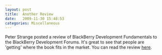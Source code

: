 ```yaml
---
layout: post
title:  Another Review
date:   2009-11-30 15:48:53
categories: Miscellaneous
---
```

Peter Strange posted a review of BlackBerry Development Fundamentals to the BlackBerry Development Forums. It's great to see that people are 'getting' where the book fits in the market. You can read the review [here](http://supportforums.blackberry.com/t5/Java-Development/BlackBerry-Development-Fundamentals-by-John-Wargo/m-p/388879;jsessionid=A65CD5F10B72E1CCAF4DFD33D7209ECE).